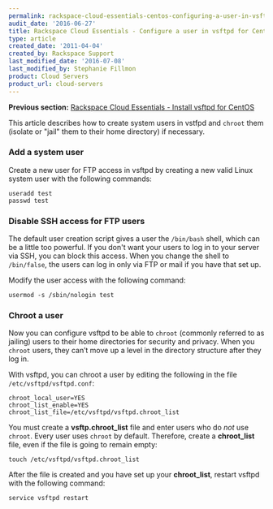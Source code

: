 ```yaml
---
permalink: rackspace-cloud-essentials-centos-configuring-a-user-in-vsftpd/
audit_date: '2016-06-27'
title: Rackspace Cloud Essentials - Configure a user in vsftpd for CentOS
type: article
created_date: '2011-04-04'
created_by: Rackspace Support
last_modified_date: '2016-07-08'
last_modified_by: Stephanie Fillmon
product: Cloud Servers
product_url: cloud-servers
---
```


**Previous section:** [Rackspace Cloud Essentials - Install vsftpd for CentOS](/support/how-to/rackspace-cloud-essentials-centos-configuring-a-user-in-vsftpd)

This article describes how to create system users in vstfpd and
`chroot` them (isolate or "jail" them to their home directory) if necessary.

### Add a system user

Create a new user for FTP access in vsftpd by creating a new valid Linux system
user with the following commands:

    useradd test
    passwd test

### Disable SSH access for FTP users

The default user creation script gives a user the `/bin/bash` shell,
which can be a little too powerful. If you don't want your users
to log in to your server via SSH, you can block this access. When you
change the shell to `/bin/false`, the users can log in only
via FTP or mail if you have that set up.

Modify the user access with the following command:

    usermod -s /sbin/nologin test

### Chroot a user

Now you can configure vsftpd to be able to `chroot` (commonly referred to as
jailing) users to their home directories for security and privacy. When you
`chroot` users, they can’t move up a level in the directory structure after they
log in.

With vsftpd, you can chroot a user by editing the following in the
file `/etc/vsftpd/vsftpd.conf`:  

    chroot_local_user=YES
    chroot_list_enable=YES
    chroot_list_file=/etc/vsftpd/vsftpd.chroot_list

You must create a **vsftp.chroot_list** file and enter users who do *not*
use `chroot`. Every user uses `chroot` by default. Therefore, create a **chroot_list** file,
even if the file is going to remain empty:

    touch /etc/vsftpd/vsftpd.chroot_list

After the file is created and you have set up your **chroot_list**, restart vsftpd with the following command:

    service vsftpd restart
